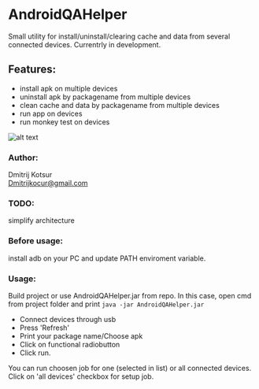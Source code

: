 # AndroidQAHelper
Small utility for install/uninstall/clearing cache and data from several connected devices. 
Currentrly in development.

## Features:  
- install apk on multiple devices
- uninstall apk by packagename from multiple devices
- clean cache and data by packagename from multiple devices
- run app on devices
- run monkey test on devices

![alt text](https://user-images.githubusercontent.com/36419028/49168221-19274900-f348-11e8-8d69-f5cbe71cfab3.png)

### Author: 
Dmitrij Kotsur  
Dmitrijkocur@gmail.com

### TODO: 
simplify architecture

### Before usage: 
install adb on your PC and update PATH enviroment variable.

### Usage:

Build project or use AndroidQAHelper.jar from repo. In this case, open cmd from project folder and print `java -jar AndroidQAHelper.jar`

- Connect devices through usb
- Press 'Refresh'
- Print your package name/Choose apk
- Click on functional radiobutton
- Click run.

You can run choosen job for one (selected in list) or all connected devices. Click on 'all devices' checkbox for setup job.


